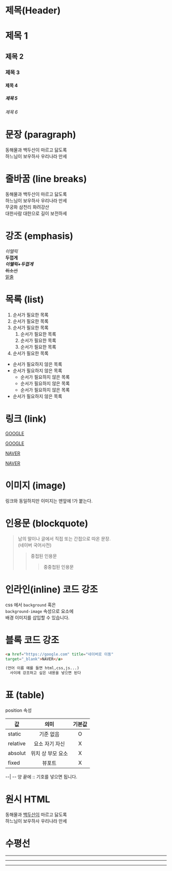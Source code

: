 # 제목(Header)

# 제목 1
## 제목 2
### 제목 3
#### 제목 4
##### 제목 5
###### 제목 6

# 문장 (paragraph)

동해물과 백두산이 마르고 닳도록  
하느님이 보우하사 우리나라 만세

# 줄바꿈 (line breaks)

동해물과 백두산이 마르고 닳도록  
하느님이 보우하사 우리나라 만세  
무궁화 삼천리 화려강산  
대한사람 대한으로 길이 보전하세  

# 강조 (emphasis)

_이텔릭_  
**두껍게**  
**_이텔릭+두껍게_**  
~~취소선~~  
<u>밑줄</u>  

# 목록 (list)

1. 순서가 필요한 목록
1. 순서가 필요한 목록
1. 순서가 필요한 목록
    1. 순서가 필요한 목록
    1. 순서가 필요한 목록
    1. 순서가 필요한 목록
1. 순서가 필요한 목록

- 순서가 필요하지 않은 목록
- 순서가 필요하지 않은 목록
    - 순서가 필요하지 않은 목록
    - 순서가 필요하지 않은 목록
    - 순서가 필요하지 않은 목록
- 순서가 필요하지 않은 목록

# 링크 (link)

<a href="https://google.com">GOOGLE</a>

[GOOGLE](https://google.com)

<a href="https://google.com" title="네이버로 이동">NAVER</a>

[NAVER]("https://naver.com "NAVER로 이동!")

# 이미지 (image)

![]()  
링크와 동일하지만 이미지는 맨앞에 !가 붙는다.

# 인용문 (blockquote)

> 남의 말이나 글에서 직접 또는 간접으로 따온 문장.  
> (네이버 국어사전)
>> 중접된 인용문
>>> 중중첩된 인용문


# 인라인(inline) 코드 강조

css 에서 `background` 혹은  
`background-image` 속성으로 요소에   
배경 이미지를 삽입할 수 있습니다.

# 블록 코드 강조

```html
<a href="https://google.com" title="네이버로 이동"
target="_blank">NAVER</a>
```

```html
(언어 이름 예를 들면 html,css,js...)   
  사이에 강조하고 싶은 내용을 넣으면 된다 
``` 

# 표 (table)

position 속성

값 | 의미 | 기본값
--|:--:|:--: 
static | 기준 없음 | O
relative | 요소 자기 자신 | X
absolut | 위치 상 부모 요소 | X
fixed | 뷰포트 | X

<!-- 가운데 정렬  -->
--| -- 양 끝에 :: 기호를 넣으면 됩니다.


# 원시 HTML 

동해물과 <u>백두산이</u> 마르고 닳도록 <br/>
하느님이 보우하사 우리나라 만세

# 수평선 

--- 

***

___


